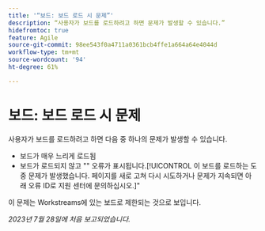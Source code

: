 ```yaml
---
title: '“보드: 보드 로드 시 문제”'
description: “사용자가 보드를 로드하려고 하면 문제가 발생할 수 있습니다.”
hidefromtoc: true
feature: Agile
source-git-commit: 98ee543f0a4711a0361bcb4ffe1a664a64e4044d
workflow-type: tm+mt
source-wordcount: '94'
ht-degree: 61%

---
```



# 보드: 보드 로드 시 문제

사용자가 보드를 로드하려고 하면 다음 중 하나의 문제가 발생할 수 있습니다.

* 보드가 매우 느리게 로드됨
* 보드가 로드되지 않고 &quot;&quot; 오류가 표시됩니다.[!UICONTROL 이 보드를 로드하는 도중 문제가 발생했습니다. 페이지를 새로 고쳐 다시 시도하거나 문제가 지속되면 아래 오류 ID로 지원 센터에 문의하십시오.]&quot;

이 문제는 Workstreams에 있는 보드로 제한되는 것으로 보입니다.

_2023년 7월 28일에 처음 보고되었습니다._

